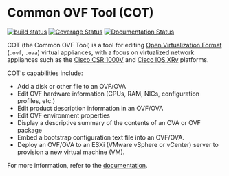 Common OVF Tool (COT)
=====================

[![build status](https://api.travis-ci.org/glennmatthews/cot.svg?branch=master)](https://travis-ci.org/glennmatthews/cot)
[![Coverage Status](https://coveralls.io/repos/glennmatthews/cot/badge.svg?branch=master)](https://coveralls.io/r/glennmatthews/cot?branch=master)
[![Documentation Status](https://readthedocs.org/projects/cot/badge/?version=latest)](https://readthedocs.org/projects/cot/?badge=latest)

COT (the Common OVF Tool) is a tool for editing
[Open Virtualization Format](http://dmtf.org/standards/ovf)
(`.ovf`, `.ova`) virtual appliances, with a focus on virtualized network
appliances such as the [Cisco CSR 1000V](http://www.cisco.com/go/csr1000v)
and [Cisco IOS XRv](http://www.cisco.com/go/iosxrv) platforms.

COT's capabilities include:

* Add a disk or other file to an OVF/OVA
* Edit OVF hardware information (CPUs, RAM, NICs, configuration profiles, etc.)
* Edit product description information in an OVF/OVA
* Edit OVF environment properties
* Display a descriptive summary of the contents of an OVA or OVF package
* Embed a bootstrap configuration text file into an OVF/OVA.
* Deploy an OVF/OVA to an ESXi (VMware vSphere or vCenter) server to provision
  a new virtual machine (VM).

For more information, refer to the
[documentation](http://cot.readthedocs.org/).
